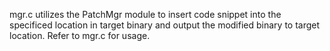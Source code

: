 mgr.c utilizes the PatchMgr module to insert code snippet into the specificed location in target binary and output the modified binary to target location.
Refer to mgr.c for usage.
